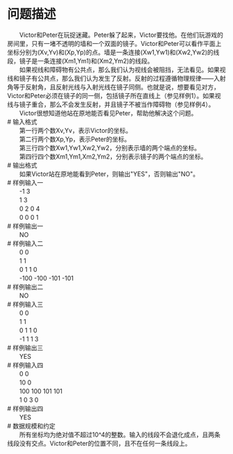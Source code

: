 <div id="pcont1" style="margin-top:20px; display:block;">

# 问题描述

<div class="pdcont">　　Victor和Peter在玩捉迷藏。Peter躲了起来，Victor要找他。在他们玩游戏的房间里，只有一堵不透明的墙和一个双面的镜子。Victor和Peter可以看作平面上坐标分别为(Xv,Yv)和(Xp,Yp)的点。墙是一条连接(Xw1,Yw1)和(Xw2,Yw2)的线段，镜子是一条连接(Xm1,Ym1)和(Xm2,Ym2)的线段。<br/>
　　如果视线和障碍物有公共点，那么我们认为视线会被阻挡，无法看见。如果视线和镜子有公共点，那么我们认为发生了反射。反射的过程遵循物理规律——入射角等于反射角，且反射光线与入射光线在镜子同侧。也就是说，想要看见对方，Victor和Peter必须在镜子的同一侧，包括镜子所在直线上（参见样例1）。如果视线与镜子重合，那么不会发生反射，并且镜子不被当作障碍物（参见样例4）。<br/>
　　Victor很想知道他站在原地能否看见Peter，帮助他解决这个问题。</div>
# 输入格式

<div class="pdcont">　　第一行两个数Xv,Yv，表示Victor的坐标。<br/>
　　第二行两个数Xp,Yp，表示Peter的坐标。<br/>
　　第三行四个数Xw1,Yw1,Xw2,Yw2，分别表示墙的两个端点的坐标。<br/>
　　第四行四个数Xm1,Ym1,Xm2,Ym2，分别表示镜子的两个端点的坐标。</div>
# 输出格式

<div class="pdcont">　　如果Victor站在原地能看到Peter，则输出&#34;YES&#34;，否则输出&#34;NO&#34;。</div>
# 样例输入一

<div class="pdcont">　　-1 3<br/>
　　1 3<br/>
　　0 2 0 4<br/>
　　0 0 0 1</div>
# 样例输出一

<div class="pdcont">　　NO</div>
# 样例输入二

<div class="pdcont">　　0 0<br/>
　　1 1<br/>
　　0 1 1 0<br/>
　　-100 -100 -101 -101</div>
# 样例输出二

<div class="pdcont">　　NO</div>
# 样例输入三

<div class="pdcont">　　0 0<br/>
　　1 1<br/>
　　0 1 1 0<br/>
　　-1 1 1 3</div>
# 样例输出三

<div class="pdcont">　　YES</div>
# 样例输入四

<div class="pdcont">　　0 0<br/>
　　10 0<br/>
　　100 100 101 101<br/>
　　1 0 3 0</div>
# 样例输出四

<div class="pdcont">　　YES</div>
# 数据规模和约定

<div class="pdcont">　　所有坐标均为绝对值不超过10^4的整数。输入的线段不会退化成点，且两条线段没有交点。Victor和Peter的位置不同，且不在任何一条线段上。</div>

</div>